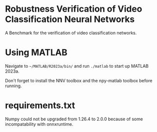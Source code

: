 # Robustness Verification of Video Classification Neural Networks
A Benchmark for the verification of video classification networks. 

# Using MATLAB
Navigate to `~/MATLAB/R2023a/bin/` and run `./matlab` to start up MATLAB 2023a. 

Don't forget to install the NNV toolbox and the npy-matlab toolbox before running.

# requirements.txt
Numpy could not be upgraded from 1.26.4 to 2.0.0 because of some incompatability with onnxruntime.
